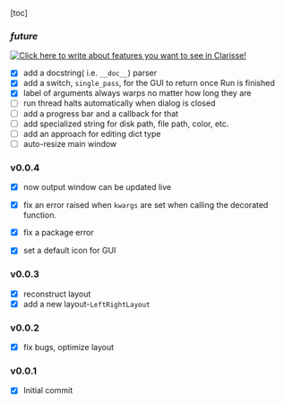 [toc]

### *future*

[![Click here to write about features you want to see in Clarisse!](https://shields.io/badge/New%20Feature-Click%20here%20to%20write%20about%20features%20you%20want%20to%20see%20in%20Clarisse!-brightgreen?logo=feathub&style=for-the-badge)](https://feathub.com/1MLightyears/clarisse)

- [x] add a docstring( i.e. `__doc__`) parser
- [x] add a switch, `single_pass`, for the GUI to return once Run is finished
- [x] label of arguments always warps no matter how long they are
- [ ] run thread halts automatically when dialog is closed
- [ ] add a progress bar and a callback for that
- [ ] add specialized string for disk path, file path, color, etc.
- [ ] add an approach for editing dict type
- [ ] auto-resize main window

### v0.0.4

- [x] now output window can be updated live
- [x] fix an error raised when `kwargs` are set when calling the decorated function.
- [x] fix a package error
- [x] set a default icon for GUI


### v0.0.3

- [x] reconstruct layout
- [x]  add a new layout-`LeftRightLayout`

### v0.0.2

- [x] fix bugs, optimize layout

### v0.0.1

- [x] Initial commit

